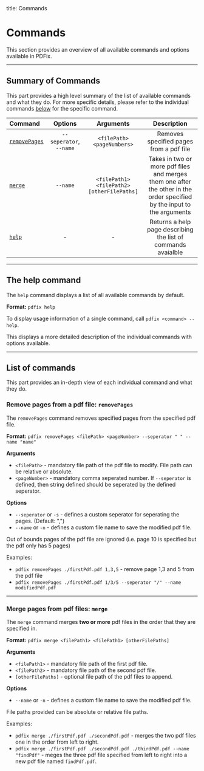 <frontmatter>
  title: Commands
</frontmatter>

<br>

# Commands

This section provides an overview of all available commands and options available in PDFix.

---

## Summary of Commands

This part provides a high level summary of the list of available commands and what they do. For more specific details, please refer to the individual commands [below](#the-help-command) for the specific command.

<center>

| Command                                                    |         Options         |                 Arguments                  |                                                       Description                                                       |
| :--------------------------------------------------------- | :---------------------: | :----------------------------------------: | :---------------------------------------------------------------------------------------------------------------------: |
| [`removePages`](#remove-pages-from-a-pdf-file-removepages) | `--seperator`, `--name` |         `<filePath> <pageNumbers>`         |                                         Removes specified pages from a pdf file                                         |
| [`merge`](#merge-pages-from-pdf-files-merge)               |        `--name`         | `<filePath1> <filePath2> [otherFilePaths]` | Takes in two or more pdf files and merges them one after the other in the order specified by the input to the arguments |
| [`help`](#the-help-command)                                |            -            |                     -                      |                              Returns a help page describing the list of commands avaialble                              |

</center>

---

## <i class="fa-regular fa-circle-question"></i> The help command

The `help` command displays a list of all available commands by default.

<box type="definition" light>

**Format:** `pdfix help`

</box>

To display usage information of a single command, call `pdfix <command> --help`.

This displays a more detailed description of the individual commands with options available.

---

## <i class="fa-solid fa-list"></i> List of commands

This part provides an in-depth view of each individual command and what they do.

### <i class="fa-solid fa-delete-left"></i> Remove pages from a pdf file: `removePages`

The `removePages` command removes specified pages from the specified pdf file.

<box type="definition" light>

**Format:** `pdfix removePages <filePath> <pageNumber> --seperator " " --name "name"`

</box>

<box type="success" light>

**Arguments**

- `<filePath>` - mandatory file path of the pdf file to modify. File path can be relative or absolute.
- `<pageNumber>` - mandatory comma seperated number. If `--seperator` is defined, then string defined should be seperated by the defined seperator.
  </box>

<box type="success" light>

**Options**

- `--seperator` or `-s` - defines a custom seperator for seperating the pages. (Default: ",")
- `--name` or `-n` - defines a custom file name to save the modified pdf file.
  </box>

<box type="info" light>
    Out of bounds pages of the pdf file are ignored (i.e. page 10 is specified but the pdf only has 5 pages)
</box>

Examples:

- `pdfix removePages ./firstPdf.pdf 1,3,5` - remove page 1,3 and 5 from the pdf file
- `pdfix removePages ./firstPdf.pdf 1/3/5 --seperator "/" --name modifiedPdf.pdf`

---

### <i class="fa-solid fa-code-merge"></i> Merge pages from pdf files: `merge`

The `merge` command merges **two or more** pdf files in the order that they are specified in.

<box type="definition" light>

**Format:** `pdfix merge <filePath1> <filePath1> [otherFilePaths]`

</box>

<box type="success" light>

**Arguments**

- `<filePath1>` - mandatory file path of the first pdf file.
- `<filePath2>` - mandatory file path of the second pdf file.
- `[otherFilePaths]` - optional file path of the pdf files to append.
  </box>

<box type="success" light>

**Options**

- `--name` or `-n` - defines a custom file name to save the modified pdf file.
  </box>

<box type="info" light>
  File paths provided can be absolute or relative file paths.
</box>

Examples:

- `pdfix merge ./firstPdf.pdf ./secondPdf.pdf` - merges the two pdf files one in the order from left to right.
- `pdfix merge ./firstPdf.pdf ./secondPdf.pdf ./thirdPdf.pdf --name "findPdf"` - meges the three pdf file specified from left to right into a new pdf file named `findPdf.pdf`.
